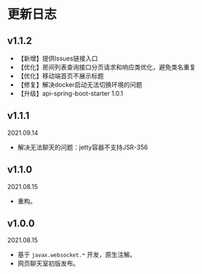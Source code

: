 # 更新日志

## v1.1.2

- 【新增】提供Issues链接入口
- 【优化】房间列表查询接口分页请求和响应类优化，避免类名重复
- 【优化】移动端首页不展示标题
- 【修复】解决docker启动无法切换环境的问题
- 【升级】api-spring-boot-starter 1.0.1

## v1.1.1

2021.09.14

- 解决无法聊天的问题：jetty容器不支持JSR-356

## v1.1.0

2021.08.15

- 重构。

## v1.0.0

2021.08.15

- 基于 `javax.websocket.*` 开发，原生注解。
- 网页聊天室初版发布。